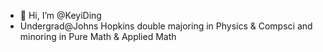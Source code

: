 - 👋 Hi, I’m @KeyiDing
- Undergrad@Johns Hopkins double majoring in Physics & Compsci and minoring in Pure Math & Applied Math
